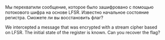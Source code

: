 Мы перехватили сообщение, которое было зашифровано с помощью потокового шифра на основе LFSR.
Известно начальное состояние регистра.
Сможете ли вы восстановить флаг?

We intercepted a message that was encrypted with a stream cipher based on LFSR.
The initial state of the register is known.
Can you recover the flag?
